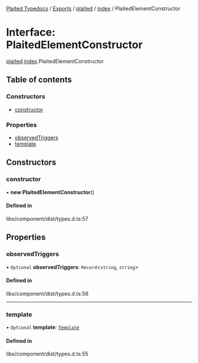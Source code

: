 [Plaited Typedocs](../README.md) / [Exports](../modules.md) / [plaited](../modules/plaited.md) / [index](../modules/plaited.index.md) / PlaitedElementConstructor

# Interface: PlaitedElementConstructor

[plaited](../modules/plaited.md).[index](../modules/plaited.index.md).PlaitedElementConstructor

## Table of contents

### Constructors

- [constructor](plaited.index.PlaitedElementConstructor.md#constructor)

### Properties

- [observedTriggers](plaited.index.PlaitedElementConstructor.md#observedtriggers)
- [template](plaited.index.PlaitedElementConstructor.md#template)

## Constructors

### constructor

• **new PlaitedElementConstructor**()

#### Defined in

libs/component/dist/types.d.ts:57

## Properties

### observedTriggers

• `Optional` **observedTriggers**: `Record`<`string`, `string`\>

#### Defined in

libs/component/dist/types.d.ts:56

___

### template

• `Optional` **template**: [`Template`](../modules/plaited.index.md#template)

#### Defined in

libs/component/dist/types.d.ts:55
